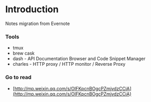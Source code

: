# Introduction

Notes migration from Evernote

### Tools

* tmux
* brew cask
* dash - API Documentation Browser and Code Snippet Manager
* charles - HTTP proxy / HTTP monitor / Reverse Proxy

### Go to read

* [http://mp.weixin.qq.com/s/OlFKpcnBOgcPZmjvdzCCiA](http://mp.weixin.qq.com/s/OlFKpcnBOgcPZmjvdzCCiA)



